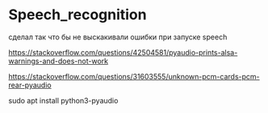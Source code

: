 # Speech_recognition

сделал так что бы не выскакивали ошибки при запуске speech

https://stackoverflow.com/questions/42504581/pyaudio-prints-alsa-warnings-and-does-not-work

https://stackoverflow.com/questions/31603555/unknown-pcm-cards-pcm-rear-pyaudio

sudo apt install python3-pyaudio